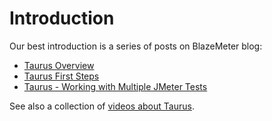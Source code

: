 # Introduction

Our best introduction is a series of posts on BlazeMeter blog: 
 - [Taurus Overview](https://blazemeter.com/blog/taurus-new-star-test-automation-tools-constellation) 
 - [Taurus First Steps](https://blazemeter.com/blog/navigating-your-first-steps-using-taurus)
 - [Taurus - Working with Multiple JMeter Tests](https://blazemeter.com/blog/taurus-working-multiple-jmeter-tests)

See also a collection of [videos about Taurus](Videos.md).